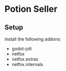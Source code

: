 # Potion Seller

## Setup

Install the following addons:

- godot-jolt
- netfox
- netfox.extras
- netfox.internals
